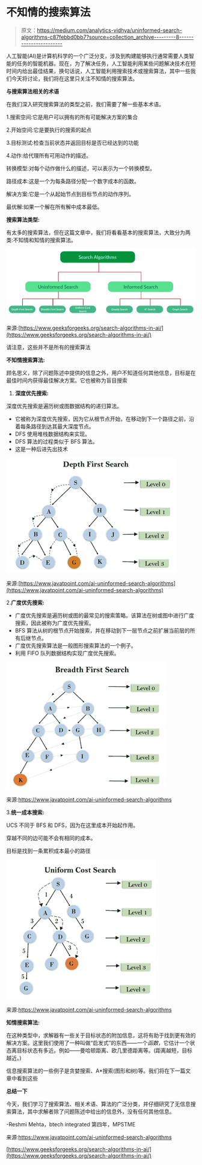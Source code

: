 # 不知情的搜索算法

> 原文：<https://medium.com/analytics-vidhya/uninformed-search-algorithms-c87febbd0bb7?source=collection_archive---------8----------------------->

人工智能(AI)是计算机科学的一个广泛分支，涉及到构建能够执行通常需要人类智能的任务的智能机器。现在，为了解决任务，人工智能利用某些问题解决技术在短时间内给出最佳结果，换句话说，人工智能利用搜索技术或搜索算法，其中一些我们今天将讨论，我们将在这里只关注不知情的搜索算法。

**与搜索算法相关的术语**

在我们深入研究搜索算法的类型之前，我们需要了解一些基本术语。

1.搜索空间:它是用户可以拥有的所有可能解决方案的集合

2.开始空间:它是要执行的搜索的起点

3.目标测试:检查当前状态并返回目标是否已经达到的功能

4.动作:给代理所有可用动作的描述。

转换模型:对每个动作做什么的描述，可以表示为一个转换模型。

路径成本:这是一个为每条路径分配一个数字成本的函数。

解决方案:它是一个从起始节点到目标节点的动作序列。

最优解:如果一个解在所有解中成本最低。

**搜索算法类型:**

有太多的搜索算法，但在这篇文章中，我们将看看基本的搜索算法，大致分为两类:不知情和知情的搜索算法。

![](img/7c8257eef7ba18aaec83efe40bc845f4.png)

来源:[https://www.geeksforgeeks.org/search-algorithms-in-ai/](https://www.geeksforgeeks.org/search-algorithms-in-ai/)

请注意，这些并不是所有的搜索算法

**不知情搜索算法:**

顾名思义，除了问题陈述中提供的信息之外，用户不知道任何其他信息，目标是在最佳时间内获得最佳解决方案。它也被称为盲目搜索

1.  **深度优先搜索:**

深度优先搜索是遍历树或图数据结构的递归算法。

*   它被称为深度优先搜索，因为它从根节点开始，在移动到下一个路径之前，沿着每条路径到达其最大深度节点。
*   DFS 使用堆栈数据结构来实现。
*   DFS 算法的过程类似于 BFS 算法。
*   这是一种后进先出技术

![](img/9bce42aaed0ad2ed25dea24ddba753fa.png)

来源:[https://www.javatpoint.com/ai-uninformed-search-algorithms](https://www.javatpoint.com/ai-uninformed-search-algorithms)

2.**广度优先搜索:**

*   广度优先搜索是遍历树或图的最常见的搜索策略。该算法在树或图中进行广度搜索，因此被称为广度优先搜索。
*   BFS 算法从树的根节点开始搜索，并在移动到下一层节点之前扩展当前层的所有后继节点。
*   广度优先搜索算法是一般图形搜索算法的一个例子。
*   利用 FIFO 队列数据结构实现广度优先搜索。

![](img/c613d05269ed188b506764d618bc006a.png)

来源:https://www.javatpoint.com/ai-uninformed-search-algorithms

3.**统一成本搜索:**

UCS 不同于 BFS 和 DFS，因为在这里成本开始起作用。

穿越不同的边可能不会有相同的成本。

目标是找到一条累积成本最小的路径

![](img/c62618ff73240008cf3a75713290ddd2.png)

来源:https://www.javatpoint.com/ai-uninformed-search-algorithms

**知情搜索算法:**

在这种类型中，求解器有一些关于目标状态的附加信息，这将有助于找到更有效的解决方案。这里我们使用了一种叫做“启发式”的东西——一个*函数*，它估计一个状态离目标状态有多近。例如——曼哈顿距离、欧几里德距离等。(距离越短，目标越近。)

信息搜索算法的一些例子是贪婪搜索、A*搜索(图形和树)等。我们将在下一篇文章中看到这些

**总结一下**

今天，我们学习了搜索算法、相关术语、算法的广泛分类，并仔细研究了无信息搜索算法，其中求解者除了问题陈述中给出的信息外，没有任何其他信息。

-Reshmi Mehta，btech integrated 第四年，MPSTME

来源:https://www.javatpoint.com/ai-uninformed-search-algorithms

[https://www.geeksforgeeks.org/search-algorithms-in-ai/](https://www.geeksforgeeks.org/search-algorithms-in-ai/)